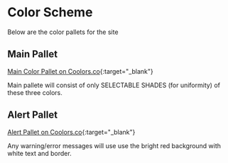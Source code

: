 # Color Scheme
Below are the color pallets for the site

Main Pallet
---
[Main Color Pallet on Coolors.co](https://coolors.co/ffffff-000000-f50000){:target="_blank"}

Main pallete will consist of only SELECTABLE SHADES (for uniformity) of these three colors.

Alert Pallet
---
[Alert Pallet on Coolors.co](https://coolors.co/ff0000-1369eb-b4cef8-eb9413-fae6c7-1fd415-b8f8b5-9a17e6-dfb5f8){:target="_blank"}

Any warning/error messages will use use the bright red background with white text and border.